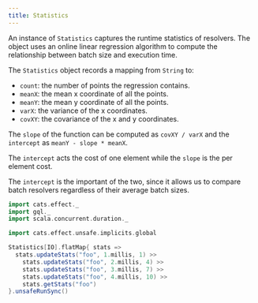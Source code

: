 ```yaml
---
title: Statistics
---
```

An instance of `Statistics` captures the runtime statistics of resolvers.
The object uses an online linear regression algorithm to compute the relationship between batch size and execution time.

The `Statistics` object records a mapping from `String` to:
* `count`: the number of points the regression contains.
* `meanX`: the mean x coordinate of all the points.
* `meanY`: the mean y coordinate of all the points.
* `varX`: the variance of the x coordinates.
* `covXY`: the covariance of the x and y coordinates.

The `slope` of the function can be computed as `covXY / varX` and the `intercept` as `meanY - slope * meanX`.

The `intercept` acts the cost of one element while the `slope` is the per element cost.

The `intercept` is the important of the two, since it allows us to compare batch resolvers regardless of their average batch sizes.

```scala mdoc
import cats.effect._
import gql._
import scala.concurrent.duration._

import cats.effect.unsafe.implicits.global

Statistics[IO].flatMap{ stats =>
  stats.updateStats("foo", 1.millis, 1) >>
    stats.updateStats("foo", 2.millis, 4) >>
    stats.updateStats("foo", 3.millis, 7) >>
    stats.updateStats("foo", 4.millis, 10) >>
    stats.getStats("foo")
}.unsafeRunSync()
```
